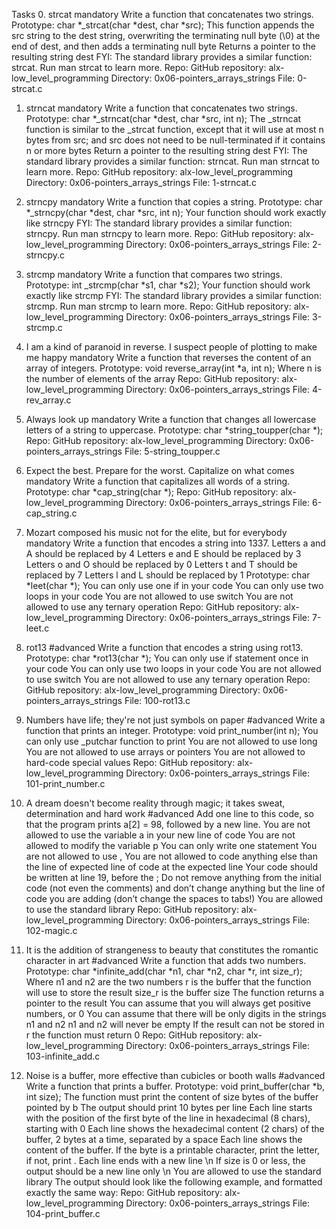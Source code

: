 Tasks
0. strcat
mandatory
Write a function that concatenates two strings.
Prototype: char *_strcat(char *dest, char *src);
This function appends the src string to the dest string, overwriting the terminating null byte (\0) at the end of dest, and then adds a terminating null byte
Returns a pointer to the resulting string dest
FYI: The standard library provides a similar function: strcat. Run man strcat to learn more.
Repo:
GitHub repository: alx-low_level_programming
Directory: 0x06-pointers_arrays_strings
File: 0-strcat.c
    
 
1. strncat
mandatory
Write a function that concatenates two strings.
Prototype: char *_strncat(char *dest, char *src, int n);
The _strncat function is similar to the _strcat function, except that
it will use at most n bytes from src; and
src does not need to be null-terminated if it contains n or more bytes
Return a pointer to the resulting string dest
FYI: The standard library provides a similar function: strncat. Run man strncat to learn more.
Repo:
GitHub repository: alx-low_level_programming
Directory: 0x06-pointers_arrays_strings
File: 1-strncat.c
     

2. strncpy
mandatory
Write a function that copies a string.
Prototype: char *_strncpy(char *dest, char *src, int n);
Your function should work exactly like strncpy
FYI: The standard library provides a similar function: strncpy. Run man strncpy to learn more.
Repo:
GitHub repository: alx-low_level_programming
Directory: 0x06-pointers_arrays_strings
File: 2-strncpy.c
    
 
3. strcmp
mandatory
Write a function that compares two strings.
Prototype: int _strcmp(char *s1, char *s2);
Your function should work exactly like strcmp
FYI: The standard library provides a similar function: strcmp. Run man strcmp to learn more.
Repo:
GitHub repository: alx-low_level_programming
Directory: 0x06-pointers_arrays_strings
File: 3-strcmp.c
    
 
4. I am a kind of paranoid in reverse. I suspect people of plotting to make me happy
mandatory
Write a function that reverses the content of an array of integers.
Prototype: void reverse_array(int *a, int n);
Where n is the number of elements of the array
Repo:
GitHub repository: alx-low_level_programming
Directory: 0x06-pointers_arrays_strings
File: 4-rev_array.c
   
  
5. Always look up
mandatory
Write a function that changes all lowercase letters of a string to uppercase.
Prototype: char *string_toupper(char *);
Repo:
GitHub repository: alx-low_level_programming
Directory: 0x06-pointers_arrays_strings
File: 5-string_toupper.c
    
 
6. Expect the best. Prepare for the worst. Capitalize on what comes
mandatory
Write a function that capitalizes all words of a string.
Prototype: char *cap_string(char *);
Repo:
GitHub repository: alx-low_level_programming
Directory: 0x06-pointers_arrays_strings
File: 6-cap_string.c
   
  
7. Mozart composed his music not for the elite, but for everybody
mandatory
Write a function that encodes a string into 1337.
Letters a and A should be replaced by 4
Letters e and E should be replaced by 3
Letters o and O should be replaced by 0
Letters t and T should be replaced by 7
Letters l and L should be replaced by 1
Prototype: char *leet(char *);
You can only use one if in your code
You can only use two loops in your code
You are not allowed to use switch
You are not allowed to use any ternary operation
Repo:
GitHub repository: alx-low_level_programming
Directory: 0x06-pointers_arrays_strings
File: 7-leet.c
     

8. rot13
#advanced
Write a function that encodes a string using rot13.
Prototype: char *rot13(char *);
You can only use if statement once in your code
You can only use two loops in your code
You are not allowed to use switch
You are not allowed to use any ternary operation
Repo:
GitHub repository: alx-low_level_programming
Directory: 0x06-pointers_arrays_strings
File: 100-rot13.c
     

9. Numbers have life; they're not just symbols on paper
#advanced
Write a function that prints an integer.
Prototype: void print_number(int n);
You can only use _putchar function to print
You are not allowed to use long
You are not allowed to use arrays or pointers
You are not allowed to hard-code special values
Repo:
GitHub repository: alx-low_level_programming
Directory: 0x06-pointers_arrays_strings
File: 101-print_number.c
    
 
10. A dream doesn't become reality through magic; it takes sweat, determination and hard work
#advanced
Add one line to this code, so that the program prints a[2] = 98, followed by a new line.
You are not allowed to use the variable a in your new line of code
You are not allowed to modify the variable p
You can only write one statement
You are not allowed to use ,
You are not allowed to code anything else than the line of expected line of code at the expected line
Your code should be written at line 19, before the ;
Do not remove anything from the initial code (not even the comments)
and don’t change anything but the line of code you are adding (don’t change the spaces to tabs!)
You are allowed to use the standard library
Repo:
GitHub repository: alx-low_level_programming
Directory: 0x06-pointers_arrays_strings
File: 102-magic.c
    
 
11. It is the addition of strangeness to beauty that constitutes the romantic character in art
#advanced
Write a function that adds two numbers.
Prototype: char *infinite_add(char *n1, char *n2, char *r, int size_r);
Where n1 and n2 are the two numbers
r is the buffer that the function will use to store the result
size_r is the buffer size
The function returns a pointer to the result
You can assume that you will always get positive numbers, or 0
You can assume that there will be only digits in the strings n1 and n2
n1 and n2 will never be empty
If the result can not be stored in r the function must return 0
Repo:
GitHub repository: alx-low_level_programming
Directory: 0x06-pointers_arrays_strings
File: 103-infinite_add.c
     
12. Noise is a buffer, more effective than cubicles or booth walls
#advanced
Write a function that prints a buffer.
Prototype: void print_buffer(char *b, int size);
The function must print the content of size bytes of the buffer pointed by b
The output should print 10 bytes per line
Each line starts with the position of the first byte of the line in hexadecimal (8 chars), starting with 0
Each line shows the hexadecimal content (2 chars) of the buffer, 2 bytes at a time, separated by a space
Each line shows the content of the buffer. If the byte is a printable character, print the letter, if not, print .
Each line ends with a new line \n
If size is 0 or less, the output should be a new line only \n
You are allowed to use the standard library
The output should look like the following example, and formatted exactly the same way:
Repo:
GitHub repository: alx-low_level_programming
Directory: 0x06-pointers_arrays_strings
File: 104-print_buffer.c